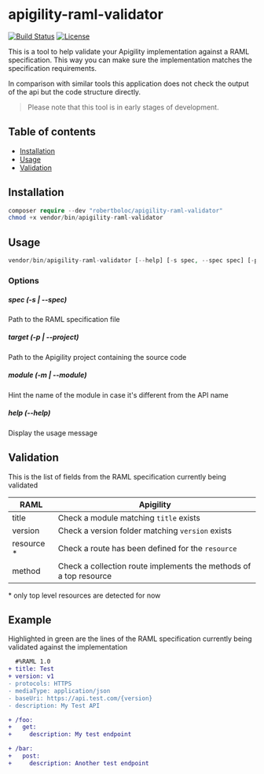 # apigility-raml-validator
[![Build Status](https://travis-ci.org/robertboloc/apigility-raml-validator.svg?branch=master)](https://travis-ci.org/robertboloc/apigility-raml-validator)
[![License](https://poser.pugx.org/robertboloc/apigility-raml-validator/license.png)](https://packagist.org/packages/robertboloc/apigility-raml-validator)

This is a tool to help validate your Apigility implementation against a RAML
specification. This way you can make sure the implementation matches the
specification requirements.

In comparison with similar tools this application
does not check the output of the api but the code structure directly.

> Please note that this tool is in early stages of development.

## Table of contents
- [Installation](#installation)
- [Usage](#usage)
- [Validation](#validation)

## Installation
```php
composer require --dev "robertboloc/apigility-raml-validator"
chmod +x vendor/bin/apigility-raml-validator
```

## Usage
```php
vendor/bin/apigility-raml-validator [--help] [-s spec, --spec spec] [-p project, --project project]
```

### Options
##### spec (-s | --spec)
Path to the RAML specification file

##### target (-p | --project)
Path to the Apigility project containing the source code

##### module (-m | --module)
Hint the name of the module in case it's different from the API name

##### help (--help)
Display the usage message

## Validation

This is the list of fields from the RAML specification currently being validated

| RAML          | Apigility                                                         |
| ------------- | ----------------------------------------------------------------- |
| title         | Check a module matching `title` exists                            |
| version       | Check a version folder matching `version` exists                  |
| resource \*   | Check a route has been defined for the `resource`                 |
| method        | Check a collection route implements the methods of a top resource |

\* only top level resources are detected for now

## Example

Highlighted in green are the lines of the RAML specification currently being
validated against the implementation

```diff
  #%RAML 1.0
+ title: Test
+ version: v1
- protocols: HTTPS
- mediaType: application/json
- baseUri: https://api.test.com/{version}
- description: My Test API

+ /foo:
+   get:
+     description: My test endpoint

+ /bar:
+   post:
+     description: Another test endpoint
```
